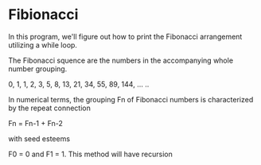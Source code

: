 # Fibionacci
In this program, we'll figure out how to print the Fibonacci arrangement utilizing a while loop.

The Fibonacci squence are the numbers in the accompanying whole number grouping. 

0, 1, 1, 2, 3, 5, 8, 13, 21, 34, 55, 89, 144, … .. 

In numerical terms, the grouping Fn of Fibonacci numbers is characterized by the repeat connection 

Fn = Fn-1 + Fn-2 

with seed esteems 

F0 = 0 and F1 = 1. 
This method will have recursion
